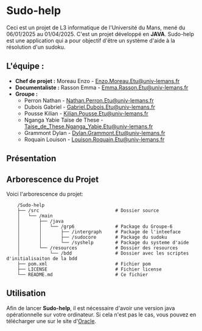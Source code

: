# Sudo-help
Ceci est un projet de L3 informatique de l'Université du Mans, mené du 06/01/2025 au 01/04/2025.
C'est un projet développé en **JAVA**. Sudo-help est une application qui a pour objectif d'être un système d'aide à la résolution d'un sudoku.

## L'équipe :
- **Chef de projet :** Moreau Enzo - [Enzo.Moreau.Etu@univ-lemans.fr](mailto:Enzo.Moreau.Etu@univ-lemans.fr)
- **Documentaliste :** Rasson Emma - [Emma.Rasson.Etu@univ-lemans.fr](mailto:Emma.Rasson.Etu@univ-lemans.fr)
- **Groupe :**
    - Perron Nathan - [Nathan.Perron.Etu@univ-lemans.fr](mailto:Nathan.Perron.Etu@univ-lemans.fr)
    - Dubois Gabriel - [Gabriel.Dubois.Etu@univ-lemans.fr](mailto:Gabriel.Dubois.Etu@univ-lemans.fr)
    - Pousse Kilian - [Kilian.Pousse.Etu@univ-lemans.fr](mailto:Kilian.Pousse.Etu@univ-lemans.fr)
    - Nganga Yabie Taïse de These - [Taise_de_These.Nganga_Yabie.Etu@univ-lemans.fr](mailto:Taise_de_These.Nganga_Yabie.Etu@univ-lemans.fr)
    - Grammont Dylan - [Dylan.Grammont.Etu@univ-lemans.fr](mailto:Dylan.Grammont.Etu@univ-lemans.fr)
    - Roquain Louison - [Louison.Roquain.Etu@univ-lemans.fr](mailto:Louison.Roquain.Etu@univ-lemans.fr)

## Présentation
 
## Arborescence du Projet
Voici l'arborescence du projet:
```
    /Sudo-help
    ├── /src                            # Dossier source
    │   └── /main                       
    │       ├── /java       
    │       │   └── /grp6               # Package du Groupe-6
    │       │       ├── /intergraph     # Package de l'inteeface
    │       │       ├── /sudocore       # Package du sudoku
    │       │       └── /syshelp        # Package du systeme d'aide
    │       └── /resources              # Dossier des resources
    │           └── /bdd                # Dossier avec les scriptes d'initialisaiton de la bdd
    ├── pom.xml                         # Fichier pom
    ├── LICENSE                         # Fichier license
    └── README.md                       # Ce fichier
```

## Utilisation

Afin de lancer **Sudo-help**, il est nécessaire d'avoir une version java opérationnelle sur votre ordinateur. Si cela n'est pas le cas, vous pouvez en télécharger une sur le site d'[Oracle](https://www.oracle.com/java/technologies/javase-downloads.html).